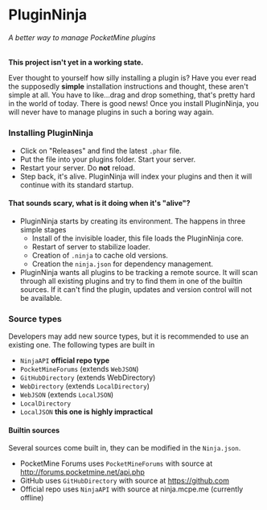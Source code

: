 PluginNinja
============
###### A better way to manage PocketMine plugins

**This project isn't yet in a working state.**

Ever thought to yourself how silly installing a plugin is? Have you ever read the supposedly **simple** installation instructions and thought, these aren't simple at all. You have to like...drag and drop something, that's pretty hard in the world of today. There is good news! Once you install PluginNinja, you will never have to manage plugins in such a boring way again.

### Installing PluginNinja
* Click on "Releases" and find the latest `.phar` file.
* Put the file into your plugins folder. Start your server.
* Restart your server. Do **not** reload.
* Step back, it's alive. PluginNinja will index your plugins and then it will continue with its standard startup.


#### That sounds scary, what is it doing when it's "alive"?
* PluginNinja starts by creating its environment. The happens in three simple stages
    * Install of the invisible loader, this file loads the PluginNinja core.
    * Restart of server to stabilize loader.
    * Creation of `.ninja` to cache old versions.
    * Creation the `ninja.json` for dependency management.
* PluginNinja wants all plugins to be tracking a remote source. It will scan through all existing plugins and try to find them in one of the builtin sources. If it can't find the plugin, updates and version control will not be available. 


### Source types
Developers may add new source types, but it is recommended to use an existing one. The following types are built in

* `NinjaAPI` **official repo type**
* `PocketMineForums` (extends `WebJSON`)
* `GitHubDirectory` (extends WebDirectory)
* `WebDirectory` (extends `LocalDirectory`)
* `WebJSON` (extends `LocalJSON`)
* `LocalDirectory`
* `LocalJSON` **this one is highly impractical**

#### Builtin sources 
Several sources come built in, they can be modified in the `Ninja.json`.

* PocketMine Forums uses `PocketMineForums` with source at http://forums.pocketmine.net/api.php
* GitHub uses `GitHubDirectory` with source at https://github.com 
* Official repo uses `NinjaAPI` with source at ninja.mcpe.me (currently offline) 
